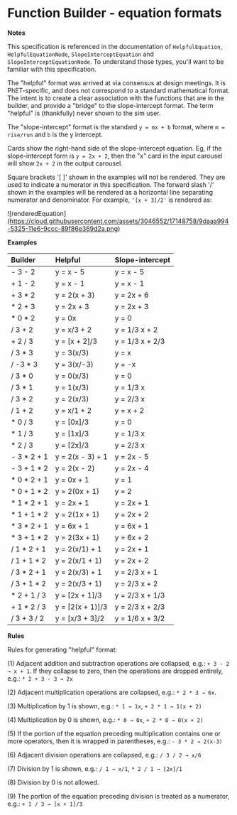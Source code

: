 Function Builder - equation formats
=============

**Notes**

This specification is referenced in the documentation of `HelpfulEquation`, `HelpfulEquationNode`,
`SlopeInterceptEquation` and `SlopeInterceptEquationNode`. To understand those types, you'll want to be familiar
with this specification.

The "helpful" format was arrived at via consensus at design meetings. It is PhET-specific, and does not correspond
to a standard mathematical format. The intent is to create a clear association with the functions that are in the
builder, and provide a "bridge" to the slope-intercept format. The term "helpful" is (thankfully) never shown
to the sim user.

The "slope-intercept" format is the standard `y = mx + b` format, where `m = rise/run` and `b` is the y intercept.

Cards show the right-hand side of the slope-intercept equation. Eg, if the slope-intercept form is `y = 2x + 2`,
then the "x" card in the input carousel will show `2x + 2` in the output carousel.

Square brackets '[ ]' shown in the examples will not be rendered. They are used to indicate a numerator in
this specification. The forward slash '/' shown in the examples will be rendered as a horizontal line separating
numerator and denominator. For example, `'[x + 3]/2'` is rendered as:

![renderedEquation]
(https://cloud.githubusercontent.com/assets/3046552/17148758/9daaa994-5325-11e6-9ccc-89f86e369d2a.png)

**Examples**

| Builder     | Helpful          | Slope-intercept |
|:------------|:-----------------|:----------------|
| - 3 - 2	    | y = x - 5        | y = x - 5       |
| + 1 - 2	    | y = x - 1	       | y = x - 1       |
| + 3 * 2	    | y = 2(x + 3)     | y = 2x + 6      |
| * 2 + 3	    | y = 2x + 3       | y = 2x + 3      |
| * 0 * 2	    | y = 0x           | y = 0           |
| / 3 + 2     | y = x/3 + 2      | y = 1/3 x + 2   |
| + 2 / 3     | y = [x + 2]/3    | y = 1/3 x + 2/3 |
| / 3 * 3     | y = 3(x/3)       | y = x           |
| / -3 * 3    | y = 3(x/-3)      | y = -x          |
| / 3 * 0     | y = 0(x/3)       | y = 0           |
| / 3 * 1     | y = 1(x/3)       | y = 1/3 x       |
| / 3 * 2     | y = 2(x/3)       | y = 2/3 x       |
| / 1 + 2     | y = x/1 + 2      | y = x + 2       |
| * 0 / 3     | y = [0x]/3       | y = 0           |
| * 1 / 3     | y = [1x]/3       | y = 1/3 x       |
| * 2 / 3     | y = [2x]/3       | y = 2/3 x       |
| - 3 * 2 + 1 | y = 2(x - 3) + 1 | y = 2x - 5      |
| - 3 + 1 * 2 | y = 2(x - 2)     | y = 2x - 4      |
| * 0 * 2 + 1 | y = 0x + 1       | y = 1           |
| * 0 + 1 * 2 | y = 2(0x + 1)    | y = 2           |
| * 1 * 2 + 1 | y = 2x + 1       | y = 2x + 1      |
| * 1 + 1 * 2 | y = 2(1x + 1)    | y = 2x + 2      |
| * 3 * 2 + 1 | y = 6x + 1       | y = 6x + 1      |
| * 3 + 1 * 2 | y = 2(3x + 1)    | y = 6x + 2      |
| / 1 * 2 + 1 | y = 2(x/1) + 1   | y = 2x + 1      |
| / 1 + 1 * 2 | y = 2(x/1 + 1)   | y = 2x + 2      |
| / 3 * 2 + 1 | y = 2(x/3) + 1   | y = 2/3 x + 1   |
| / 3 + 1 * 2 | y = 2(x/3 + 1)   | y = 2/3 x + 2   |
| * 2 + 1 / 3 | y = [2x + 1]/3   | y = 2/3 x + 1/3 |
| + 1 * 2 / 3 | y = [2(x + 1)]/3 | y = 2/3 x + 2/3 |
| / 3 + 3 / 2 | y = [x/3 + 3]/2  | y = 1/6 x + 3/2 |

**Rules**

Rules for generating "helpful" format:

(1) Adjacent addition and subtraction operations are collapsed, e.g.: `+ 3 - 2 → x + 1`. If they collapse to zero, then
the operations are dropped entirely, e.g.: `* 2 + 3 - 3 → 2x`

(2) Adjacent multiplication operations are collapsed, e.g.: `* 2 * 3 → 6x`.

(3) Multiplication by 1 is shown, e.g.: `* 1 → 1x`, `+ 2 * 1 → 1(x + 2)`

(4) Multiplication by 0 is shown, e.g.: `* 0 → 0x`, `+ 2 * 0 → 0(x + 2)`

(5) If the portion of the equation preceding multiplication contains one or more operators, then it is wrapped in
parentheses, e.g.: `- 3 * 2 → 2(x-3)`

(6) Adjacent division operations are collapsed, e.g.: `/ 3 / 2 → x/6`

(7) Division by 1 is shown, e.g.: `/ 1 → x/1`, `* 2 / 1 → [2x]/1`

(8) Division by 0 is not allowed.

(9) The portion of the equation preceding division is treated as a numerator, e.g.: `+ 1 / 3 → [x + 1]/3`




